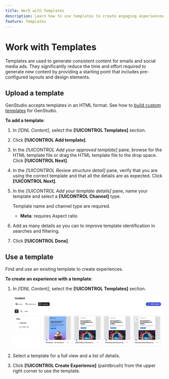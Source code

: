 ```yaml
---
title: Work with Templates
description: Learn how to use templates to create engaging experiences in GenStudio.
feature: Templates
---
```


# Work with Templates

Templates are used to generate consistent content for emails and social media ads. They significantly reduce the time and effort required to generate new content by providing a starting point that includes pre-configured layouts and design elements.

## Upload a template

GenStudio accepts templates in an HTML format. See how to [build custom templates](customize-template.md) for GenStudio.

**To add a template**:

1. In _[!DNL Content]_, select the **[!UICONTROL Templates]** section.

1. Click **[!UICONTROL Add template]**.

1. In the _[!UICONTROL Add your approved template]_ pane, browse for the HTML template file or drag the HTML template file to the drop space. Click **[!UICONTROL Next]**.

1. In the _[!UICONTROL Review structure detail]_ pane, verify that you are using the correct template and that all the details are as expected. Click **[!UICONTROL Next]**.

1. In the _[!UICONTROL Add your template details]_ pane, name your template and select a **[!UICONTROL Channel]** type.

   Template name and channel type are required.

   - **Meta**: requires Aspect ratio
   <!-- **Display ads**: requires Dimensions -->

1. Add as many details as you can to improve template identification in searches and filtering.

1. Click **[!UICONTROL Done]**.

## Use a template

Find and use an existing template to create experiences.

**To create an experience with a template**:

1. In _[!DNL Content]_, select the **[!UICONTROL Templates]** section.

   ![Content template list](../../assets/content-templates.png)

1. Select a template for a full view and a list of details.

1. Click **[!UICONTROL Create Experience]** (paintbrush) from the upper right corner to use the template.
